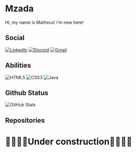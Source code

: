 # Mzada

Hi, my name is Matheus! i'm new here!

## Social
[![LinkedIn](https://img.shields.io/badge/LinkedIn-0077B5?style=for-the-badge&logo=linkedin&logoColor=white)](https://www.linkedin.com/in/matheusalves02/)
[![Discord](https://img.shields.io/badge/Discord-7289DA?style=for-the-badge&logo=discord&logoColor=white)](https://discord.com/channels/@Mzada/)
[![Gmail](https://img.shields.io/badge/Gmail-333333?style=for-the-badge&logo=gmail&logoColor=red)](mailto:alves02matheus@gmail.com)

## Abilities
![HTML5](https://img.shields.io/badge/HTML5-E34F26?style=for-the-badge&logo=html5&logoColor=white)
![CSS3](https://img.shields.io/badge/CSS3-1572B6?style=for-the-badge&logo=css3&logoColor=white)
![Java](https://img.shields.io/badge/java-%23ED8B00.svg?style=for-the-badge&logo=openjdk&logoColor=white)

## Github Status
![GitHub Stats](https://github-readme-stats.vercel.app/api?username=Mzada&theme=transparent&bg_color=000&border_color=30A3DC&show_icons=true&icon_color=30A3DC&title_color=E94D5F&text_color=FFF)

## Repositories
# 🚧🚧🚧🚧Under construction🚧🚧🚧🚧
